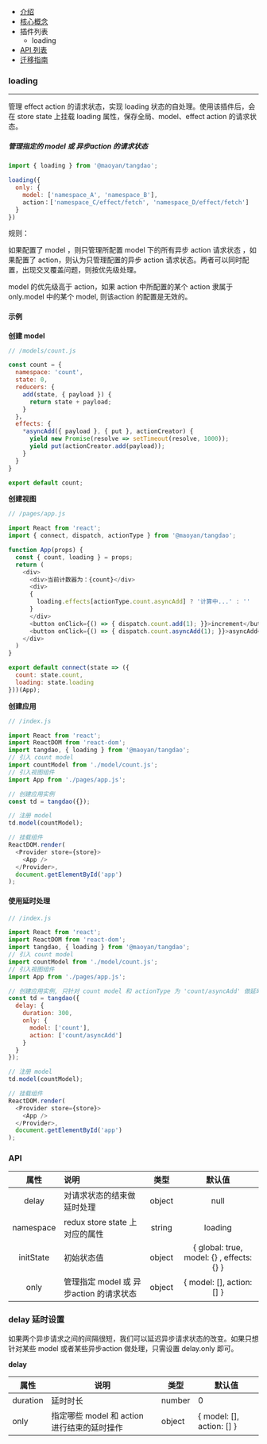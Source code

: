 - [介绍](https://maoyantech.github.io/tangdao/introduction)
- [核心概念](https://maoyantech.github.io/core-concepts)
- 插件列表
  - loading
- [API 列表](https://maoyantech.github.io/tangdao/api-reference)
- [迁移指南](https://maoyantech.github.io/tangdao/migration-guide)

### loading

---

管理 effect action 的请求状态，实现 loading 状态的自处理。使用该插件后，会在 store state 上挂载 loading 属性，保存全局、model、effect action 的请求状态。

##### 管理指定的 model 或 异步action 的请求状态

```javascript
import { loading } from '@maoyan/tangdao';

loading({
  only: {
    model: ['namespace_A', 'namespace_B'],
    action：['namespace_C/effect/fetch', 'namespace_D/effect/fetch']
  }
})
```

规则：

如果配置了 model ，则只管理所配置 model 下的所有异步 action 请求状态 ，如果配置了 action，则认为只管理配置的异步 action 请求状态。两者可以同时配置，出现交叉覆盖问题，则按优先级处理。

model 的优先级高于 action，如果 action 中所配置的某个 action 隶属于 only.model 中的某个 model, 则该action 的配置是无效的。

#### 示例

**创建 model**

```javascript
// /models/count.js

const count = {
  namespace: 'count',
  state: 0,
  reducers: {
    add(state, { payload }) {
      return state + payload;
    }
  }，
  effects: {
    *asyncAdd({ payload }, { put }, actionCreator) {
      yield new Promise(resolve => setTimeout(resolve, 1000));
      yield put(actionCreator.add(payload));
    }
  }
}

export default count;
```

**创建视图**

```javascript
// /pages/app.js

import React from 'react';
import { connect, dispatch, actionType } from '@maoyan/tangdao';

function App(props) {
  const { count, loading } = props;
  return (
    <div>
      <div>当前计数器为：{count}</div>
      <div>
      {
        loading.effects[actionType.count.asyncAdd] ? '计算中...' : ''
      }
      </div>
      <button onClick={() => { dispatch.count.add(1); }}>increment</button>
      <button onClick={() => { dispatch.count.asyncAdd(1); }}>asyncAdd</button>
    </div>
  )
}

export default connect(state => ({
  count: state.count,
  loading: state.loading
}))(App);
```

**创建应用**

```javascript
// /index.js

import React from 'react';
import ReactDOM from 'react-dom';
import tangdao, { loading } from '@maoyan/tangdao';
// 引入 count model
import countModel from './model/count.js';
// 引入视图组件
import App from './pages/app.js';

// 创建应用实例
const td = tangdao({});

// 注册 model
td.model(countModel);

// 挂载组件
ReactDOM.render(
  <Provider store={store}>
  	<App />
  </Provider>,
  document.getElementById('app')
);
```

#### 使用延时处理

```javascript
// /index.js

import React from 'react';
import ReactDOM from 'react-dom';
import tangdao, { loading } from '@maoyan/tangdao';
// 引入 count model
import countModel from './model/count.js';
// 引入视图组件
import App from './pages/app.js';

// 创建应用实例, 只针对 count model 和 actionType 为 'count/asyncAdd' 做延时处理
const td = tangdao({
  delay: {
    duration: 300,
    only: {
      model: ['count'],
      action: ['count/asyncAdd']
    }
  }
});

// 注册 model
td.model(countModel);

// 挂载组件
ReactDOM.render(
  <Provider store={store}>
  	<App />
  </Provider>,
  document.getElementById('app')
);
```

### API

|   属性    | 说明                           |  类型  |                  默认值                   |
| :-------: | :----------------------------- | :----: | :---------------------------------------: |
|   delay   | 对请求状态的结束做延时处理     | object |                   null                    |
| namespace | redux store state 上对应的属性 | string |                  loading                  |
| initState | 初始状态值                     | object | { global: true, model: {} , effects: {} } |
|   only    | 管理指定 model 或 异步action 的请求状态 | object | { model: [], action: [] }  |

### delay 延时设置

如果两个异步请求之间的间隔很短，我们可以延迟异步请求状态的改变。如果只想针对某些 model 或者某些异步action 做处理，只需设置 delay.only 即可。

**delay**

| 属性     | 说明                                        | 类型   | 默认值                     |
| -------- | ------------------------------------------- | ------ | -------------------------- |
| duration | 延时时长                                    | number | 0                          |
| only     | 指定哪些 model 和 action 进行结束的延时操作 | object | { model: [],  action: [] } |



